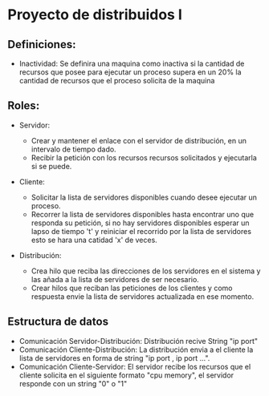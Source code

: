 # Proyecto de distribuidos I

## Definiciones:

- Inactividad: Se definira una maquina como inactiva si la cantidad de recursos que posee para ejecutar un proceso supera en un 20% la cantidad de recursos que el proceso solicita de la maquina

## Roles:

- Servidor:

  - Crear y mantener el enlace con el servidor de distribución, en un intervalo de tiempo dado.
  - Recibir la petición con los recursos recursos solicitados y ejecutarla si se puede.

- Cliente:

  - Solicitar la lista de servidores disponibles cuando desee ejecutar un proceso.
  - Recorrer la lista de servidores disponibles hasta encontrar uno que responda su petición, si no hay servidores disponibles esperar un lapso de tiempo 't' y reiniciar el recorrido por la lista de servidores esto se hara una catidad 'x' de veces.

- Distribución:

  - Crea hilo que reciba las direcciones de los servidores en el sistema y las añada a la lista de servidores de ser necesario.
  - Crear hilos que reciban las peticiones de los clientes y como respuesta envie la lista de servidores actualizada en ese momento.

## Estructura de datos

- Comunicación Servidor-Distribución: Distribución recive String "ip port"
- Comunicación Cliente-Distribución: La distribución envia a el cliente la lista de servidores en forma de string "ip port , ip port ...".
- Comunicación Cliente-Servidor: El servidor recibe los recursos que el cliente solicita en el siguiente formato "cpu memory", el servidor responde con un string "0" o "1"
